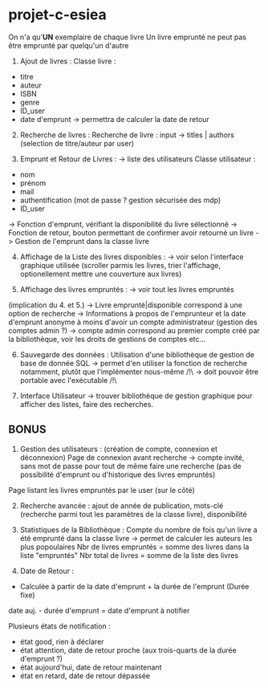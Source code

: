 # projet-c-esiea
On n'a qu'__UN__ exemplaire de chaque livre
Un livre emprunté ne peut pas être emprunté par quelqu'un d'autre

1. Ajout de livres :
Classe livre :
- titre
- auteur
- ISBN
- genre
- ID_user
- date d'emprunt -> permettra de calculer la date de retour

2. Recherche de livres :
Recherche de livre :
input ->  titles | authors (selection de titre/auteur par user)

3. Emprunt et Retour de Livres :
-> liste des utilisateurs
Classe utilisateur :
- nom
- prénom
- mail
- authentification (mot de passe ? gestion sécurisée des mdp)
- ID_user

-> Fonction d'emprunt, vérifiant la disponibilité du livre sélectionné
-> Fonction de retour, bouton permettant de confirmer avoir retourné un livre
-> Gestion de l'emprunt dans la classe livre

4. Affichage de la Liste des livres disponibles :
-> voir selon l'interface graphique utilisée
(scroller parmis les livres, trier l'affichage, optionellement mettre une couverture aux livres)

5. Affichage des livres empruntés :
-> voir tout les livres empruntés

(implication du 4. et 5.)
-> Livre emprunté|disponible correspond à une option de recherche
-> Informations à propos de l'emprunteur et la date d'emprunt anonyme à moins d'avoir un compte administrateur (gestion des comptes admin ?)
-> compte admin correspond au premier compte créé par la bibliothèque, voir les droits de gestions de comptes etc...

6. Sauvegarde des données :
Utilisation d'une bibliothèque de gestion de base de donnée SQL
-> permet d'en utiliser la fonction de recherche notamment, plutôt que l'implémenter nous-même
/!\ -> doit pouvoir être portable avec l'exécutable /!\

7. Interface Utilisateur
-> trouver bibliothèque de gestion graphique pour afficher des listes, faire des recherches.

## BONUS
1. Gestion des utilisateurs :
(création de compte, connexion et déconnexion)
Page de connexion avant recherche
-> compte invité, sans mot de passe pour tout de même faire une recherche
(pas de possibilité d'emprunt ou d'historique des livres empruntés)

Page listant les livres empruntés par le user (sur le côté)

2. Recherche avancée :
ajout de année de publication, mots-clé (recherche parmi tout les paramètres de la classe livre), disponibilité

3. Statistiques de la Bibliothèque :
Compte du nombre de fois qu'un livre a été emprunté dans la classe livre
-> permet de calculer les auteurs les plus popoulaires
Nbr de livres empruntés = somme des livres dans la liste "empruntés"
Nbr total de livres = somme de la liste des livres

4. Date de Retour :
- Calculée à partir de la date d'emprunt + la durée de l'emprunt
(Durée fixe)

date auj. - durée d'emprunt = date d'emprunt à notifier

Plusieurs états de notification :
- état good, rien à déclarer
- état attention, date de retour proche (aux trois-quarts de la durée d'emprunt ?)
- état aujourd'hui, date de retour maintenant
- état en retard, date de retour dépassée
